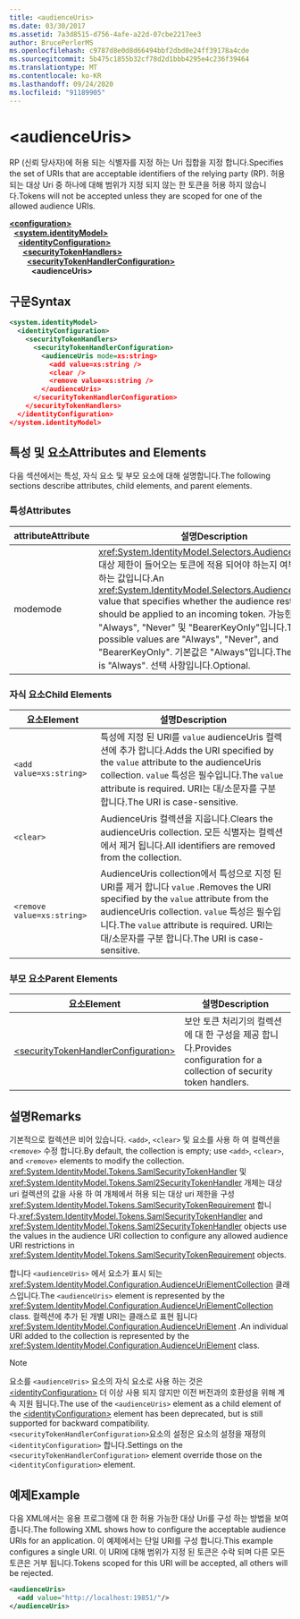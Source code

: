 ```yaml
---
title: <audienceUris>
ms.date: 03/30/2017
ms.assetid: 7a3d8515-d756-4afe-a22d-07cbe2217ee3
author: BrucePerlerMS
ms.openlocfilehash: c9787d8e0d8d66494bbf2dbd0e24ff39178a4cde
ms.sourcegitcommit: 5b475c1855b32cf78d2d1bbb4295e4c236f39464
ms.translationtype: MT
ms.contentlocale: ko-KR
ms.lasthandoff: 09/24/2020
ms.locfileid: "91189905"
---
```

# \<audienceUris>

<span data-ttu-id="8578f-101">RP (신뢰 당사자)에 허용 되는 식별자를 지정 하는 Uri 집합을 지정 합니다.</span><span class="sxs-lookup"><span data-stu-id="8578f-101">Specifies the set of URIs that are acceptable identifiers of the relying party (RP).</span></span> <span data-ttu-id="8578f-102">허용 되는 대상 Uri 중 하나에 대해 범위가 지정 되지 않는 한 토큰을 허용 하지 않습니다.</span><span class="sxs-lookup"><span data-stu-id="8578f-102">Tokens will not be accepted unless they are scoped for one of the allowed audience URIs.</span></span>  
  
[**\<configuration>**](../configuration-element.md)\
&nbsp;&nbsp;[**\<system.identityModel>**](system-identitymodel.md)\
&nbsp;&nbsp;&nbsp;&nbsp;[**\<identityConfiguration>**](identityconfiguration.md)\
&nbsp;&nbsp;&nbsp;&nbsp;&nbsp;&nbsp;[**\<securityTokenHandlers>**](securitytokenhandlers.md)\
&nbsp;&nbsp;&nbsp;&nbsp;&nbsp;&nbsp;&nbsp;&nbsp;[**\<securityTokenHandlerConfiguration>**](securitytokenhandlerconfiguration.md)\
&nbsp;&nbsp;&nbsp;&nbsp;&nbsp;&nbsp;&nbsp;&nbsp;&nbsp;&nbsp;**\<audienceUris>**  
  
## <a name="syntax"></a><span data-ttu-id="8578f-103">구문</span><span class="sxs-lookup"><span data-stu-id="8578f-103">Syntax</span></span>  
  
```xml  
<system.identityModel>  
  <identityConfiguration>  
    <securityTokenHandlers>  
      <securityTokenHandlerConfiguration>  
        <audienceUris mode=xs:string>  
          <add value=xs:string />  
          <clear />  
          <remove value=xs:string />  
        </audienceUris>  
      </securityTokenHandlerConfiguration>  
    </securityTokenHandlers>  
  </identityConfiguration>  
</system.identityModel>  
```  
  
## <a name="attributes-and-elements"></a><span data-ttu-id="8578f-104">특성 및 요소</span><span class="sxs-lookup"><span data-stu-id="8578f-104">Attributes and Elements</span></span>  

 <span data-ttu-id="8578f-105">다음 섹션에서는 특성, 자식 요소 및 부모 요소에 대해 설명합니다.</span><span class="sxs-lookup"><span data-stu-id="8578f-105">The following sections describe attributes, child elements, and parent elements.</span></span>  
  
### <a name="attributes"></a><span data-ttu-id="8578f-106">특성</span><span class="sxs-lookup"><span data-stu-id="8578f-106">Attributes</span></span>  
  
|<span data-ttu-id="8578f-107">attribute</span><span class="sxs-lookup"><span data-stu-id="8578f-107">Attribute</span></span>|<span data-ttu-id="8578f-108">설명</span><span class="sxs-lookup"><span data-stu-id="8578f-108">Description</span></span>|  
|---------------|-----------------|  
|<span data-ttu-id="8578f-109">mode</span><span class="sxs-lookup"><span data-stu-id="8578f-109">mode</span></span>|<span data-ttu-id="8578f-110"><xref:System.IdentityModel.Selectors.AudienceUriMode>대상 제한이 들어오는 토큰에 적용 되어야 하는지 여부를 지정 하는 값입니다.</span><span class="sxs-lookup"><span data-stu-id="8578f-110">An <xref:System.IdentityModel.Selectors.AudienceUriMode> value that specifies whether the audience restriction should be applied to an incoming token.</span></span> <span data-ttu-id="8578f-111">가능한 값은 "Always", "Never" 및 "BearerKeyOnly"입니다.</span><span class="sxs-lookup"><span data-stu-id="8578f-111">The possible values are "Always", "Never", and "BearerKeyOnly".</span></span> <span data-ttu-id="8578f-112">기본값은 "Always"입니다.</span><span class="sxs-lookup"><span data-stu-id="8578f-112">The default is "Always".</span></span> <span data-ttu-id="8578f-113">선택 사항입니다.</span><span class="sxs-lookup"><span data-stu-id="8578f-113">Optional.</span></span>|  
  
### <a name="child-elements"></a><span data-ttu-id="8578f-114">자식 요소</span><span class="sxs-lookup"><span data-stu-id="8578f-114">Child Elements</span></span>  
  
|<span data-ttu-id="8578f-115">요소</span><span class="sxs-lookup"><span data-stu-id="8578f-115">Element</span></span>|<span data-ttu-id="8578f-116">설명</span><span class="sxs-lookup"><span data-stu-id="8578f-116">Description</span></span>|  
|-------------|-----------------|  
|`<add value=xs:string>`|<span data-ttu-id="8578f-117">특성에 지정 된 URI를 `value` audienceUris 컬렉션에 추가 합니다.</span><span class="sxs-lookup"><span data-stu-id="8578f-117">Adds the URI specified by the `value` attribute to the audienceUris collection.</span></span> <span data-ttu-id="8578f-118">`value` 특성은 필수입니다.</span><span class="sxs-lookup"><span data-stu-id="8578f-118">The `value` attribute is required.</span></span> <span data-ttu-id="8578f-119">URI는 대/소문자를 구분 합니다.</span><span class="sxs-lookup"><span data-stu-id="8578f-119">The URI is case-sensitive.</span></span>|  
|`<clear>`|<span data-ttu-id="8578f-120">AudienceUris 컬렉션을 지웁니다.</span><span class="sxs-lookup"><span data-stu-id="8578f-120">Clears the audienceUris collection.</span></span> <span data-ttu-id="8578f-121">모든 식별자는 컬렉션에서 제거 됩니다.</span><span class="sxs-lookup"><span data-stu-id="8578f-121">All identifiers are removed from the collection.</span></span>|  
|`<remove value=xs:string>`|<span data-ttu-id="8578f-122">AudienceUris collection에서 특성으로 지정 된 URI를 제거 합니다 `value` .</span><span class="sxs-lookup"><span data-stu-id="8578f-122">Removes the URI specified by the `value` attribute from the audienceUris collection.</span></span> <span data-ttu-id="8578f-123">`value` 특성은 필수입니다.</span><span class="sxs-lookup"><span data-stu-id="8578f-123">The `value` attribute is required.</span></span> <span data-ttu-id="8578f-124">URI는 대/소문자를 구분 합니다.</span><span class="sxs-lookup"><span data-stu-id="8578f-124">The URI is case-sensitive.</span></span>|  
  
### <a name="parent-elements"></a><span data-ttu-id="8578f-125">부모 요소</span><span class="sxs-lookup"><span data-stu-id="8578f-125">Parent Elements</span></span>  
  
|<span data-ttu-id="8578f-126">요소</span><span class="sxs-lookup"><span data-stu-id="8578f-126">Element</span></span>|<span data-ttu-id="8578f-127">설명</span><span class="sxs-lookup"><span data-stu-id="8578f-127">Description</span></span>|  
|-------------|-----------------|  
|[\<securityTokenHandlerConfiguration>](securitytokenhandlerconfiguration.md)|<span data-ttu-id="8578f-128">보안 토큰 처리기의 컬렉션에 대 한 구성을 제공 합니다.</span><span class="sxs-lookup"><span data-stu-id="8578f-128">Provides configuration for a collection of security token handlers.</span></span>|  
  
## <a name="remarks"></a><span data-ttu-id="8578f-129">설명</span><span class="sxs-lookup"><span data-stu-id="8578f-129">Remarks</span></span>  

 <span data-ttu-id="8578f-130">기본적으로 컬렉션은 비어 있습니다. `<add>`, `<clear>` 및 요소를 사용 하 여 컬렉션을 `<remove>` 수정 합니다.</span><span class="sxs-lookup"><span data-stu-id="8578f-130">By default, the collection is empty; use `<add>`, `<clear>`, and `<remove>` elements to modify the collection.</span></span> <span data-ttu-id="8578f-131"><xref:System.IdentityModel.Tokens.SamlSecurityTokenHandler> 및 <xref:System.IdentityModel.Tokens.Saml2SecurityTokenHandler> 개체는 대상 uri 컬렉션의 값을 사용 하 여 개체에서 허용 되는 대상 uri 제한을 구성 <xref:System.IdentityModel.Tokens.SamlSecurityTokenRequirement> 합니다.</span><span class="sxs-lookup"><span data-stu-id="8578f-131"><xref:System.IdentityModel.Tokens.SamlSecurityTokenHandler> and <xref:System.IdentityModel.Tokens.Saml2SecurityTokenHandler> objects use the values in the audience URI collection to configure any allowed audience URI restrictions in <xref:System.IdentityModel.Tokens.SamlSecurityTokenRequirement> objects.</span></span>  
  
 <span data-ttu-id="8578f-132">합니다 `<audienceUris>` 에서 요소가 표시 되는 <xref:System.IdentityModel.Configuration.AudienceUriElementCollection> 클래스입니다.</span><span class="sxs-lookup"><span data-stu-id="8578f-132">The `<audienceUris>` element is represented by the <xref:System.IdentityModel.Configuration.AudienceUriElementCollection> class.</span></span> <span data-ttu-id="8578f-133">컬렉션에 추가 된 개별 URI는 클래스로 표현 됩니다 <xref:System.IdentityModel.Configuration.AudienceUriElement> .</span><span class="sxs-lookup"><span data-stu-id="8578f-133">An individual URI added to the collection is represented by the <xref:System.IdentityModel.Configuration.AudienceUriElement> class.</span></span>  
  
> [!NOTE]
> <span data-ttu-id="8578f-134">요소를 `<audienceUris>` 요소의 자식 요소로 사용 하는 것은 [\<identityConfiguration>](identityconfiguration.md) 더 이상 사용 되지 않지만 이전 버전과의 호환성을 위해 계속 지원 됩니다.</span><span class="sxs-lookup"><span data-stu-id="8578f-134">The use of the `<audienceUris>` element as a child element of the [\<identityConfiguration>](identityconfiguration.md) element has been deprecated, but is still supported for backward compatibility.</span></span> <span data-ttu-id="8578f-135">`<securityTokenHandlerConfiguration>`요소의 설정은 요소의 설정을 재정의 `<identityConfiguration>` 합니다.</span><span class="sxs-lookup"><span data-stu-id="8578f-135">Settings on the `<securityTokenHandlerConfiguration>` element override those on the `<identityConfiguration>` element.</span></span>  
  
## <a name="example"></a><span data-ttu-id="8578f-136">예제</span><span class="sxs-lookup"><span data-stu-id="8578f-136">Example</span></span>  

 <span data-ttu-id="8578f-137">다음 XML에서는 응용 프로그램에 대 한 허용 가능한 대상 Uri를 구성 하는 방법을 보여 줍니다.</span><span class="sxs-lookup"><span data-stu-id="8578f-137">The following XML shows how to configure the acceptable audience URIs for an application.</span></span> <span data-ttu-id="8578f-138">이 예제에서는 단일 URI를 구성 합니다.</span><span class="sxs-lookup"><span data-stu-id="8578f-138">This example configures a single URI.</span></span> <span data-ttu-id="8578f-139">이 URI에 대해 범위가 지정 된 토큰은 수락 되며 다른 모든 토큰은 거부 됩니다.</span><span class="sxs-lookup"><span data-stu-id="8578f-139">Tokens scoped for this URI will be accepted, all others will be rejected.</span></span>  
  
```xml  
<audienceUris>  
  <add value="http://localhost:19851/"/>  
</audienceUris>  
```
